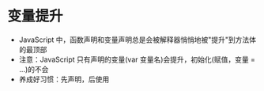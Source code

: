 # 变量提升

- JavaScript 中，函数声明和变量声明总是会被解释器悄悄地被"提升"到方法体的最顶部
- 注意：JavaScript 只有声明的变量(var 变量名)会提升，初始化(赋值，变量 = ...)的不会
- 养成好习惯：先声明，后使用
